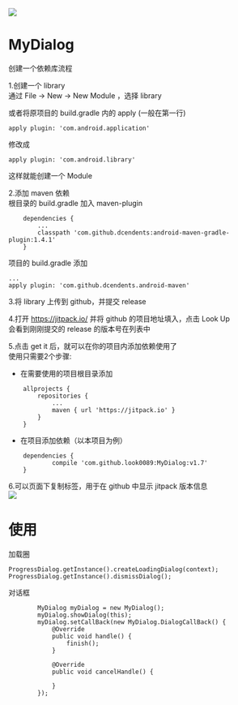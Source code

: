 [![](https://jitpack.io/v/look0089/MyDialog.svg)](https://jitpack.io/#look0089/MyDialog)
# MyDialog

创建一个依赖库流程

1.创建一个 library    
   通过 File -> New -> New Module ，选择 library    

   或者将原项目的 build.gradle 内的 apply (一般在第一行)

```
apply plugin: 'com.android.application'
```
   修改成
```
apply plugin: 'com.android.library'
```
   这样就能创建一个 Module    

2.添加 maven 依赖    
   根目录的 build.gradle 加入 maven-plugin    
```
    dependencies {
        ...
        classpath 'com.github.dcendents:android-maven-gradle-plugin:1.4.1'
    }
```

   项目的 build.gradle 添加    
```
...
apply plugin: 'com.github.dcendents.android-maven'
```

3.将 library 上传到 github，并提交 release    

4.打开 https://jitpack.io/ 并将 github 的项目地址填入，点击 Look Up    
   会看到刚刚提交的 release 的版本号在列表中    
 
5.点击 get it 后，就可以在你的项目内添加依赖使用了    
   使用只需要2个步骤:    
   - 在需要使用的项目根目录添加    
```
	allprojects {
		repositories {
			...
			maven { url 'https://jitpack.io' }
		}
	}
```
   - 在项目添加依赖（以本项目为例）    
```
	dependencies {
	        compile 'com.github.look0089:MyDialog:v1.7'
	}
```

6.可以页面下复制标签，用于在 github 中显示 jitpack 版本信息    
[![](https://jitpack.io/v/look0089/MyDialog.svg)](https://jitpack.io/#look0089/MyDialog)

# 使用

加载圈
```
ProgressDialog.getInstance().createLoadingDialog(context);
ProgressDialog.getInstance().dismissDialog();
```

对话框
```
        MyDialog myDialog = new MyDialog();
        myDialog.showDialog(this);
        myDialog.setCallBack(new MyDialog.DialogCallBack() {
            @Override
            public void handle() {
                finish();
            }

            @Override
            public void cancelHandle() {

            }
        });
```
